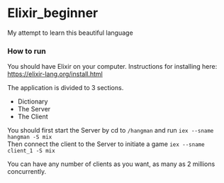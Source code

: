 # Elixir_beginner
My attempt to learn this beautiful language

### How to run
You should have Elixir on your computer. Instructions for installing here: https://elixir-lang.org/install.html

The application is divided to 3 sections. 
- Dictionary
- The Server
- The Client

You should first start the Server by cd to `/hangman` and run `iex --sname hangman -S mix` <br>
Then connect the client to the Server to initiate a game `iex --sname client_1 -S mix` <br>

You can have any number of clients as you want, as many as 2 millions concurrently.

